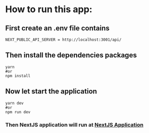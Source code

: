# How to run this app:

## First create an .env file contains

```
NEXT_PUBLIC_API_SERVER = http://localhost:3001/api/
```

## Then install the dependencies packages
```
yarn
#or
npm install

```

## Now let start the application


```
yarn dev
#or
npm run dev
```

### Then NextJS application will run at [NextJS Application](http://localhost:3000/)
